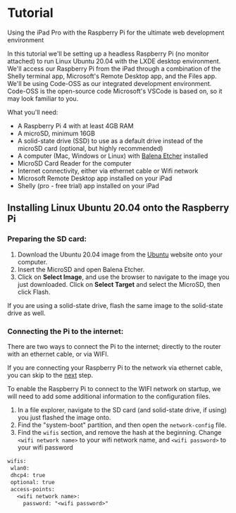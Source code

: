 # Tutorial 
Using the iPad Pro with the Raspberry Pi for the ultimate web development environment

In this tutorial we'll be setting up a headless Raspberry Pi (no monitor attached) to run Linux Ubuntu 20.04 with the LXDE desktop environment. We'll access our Raspberry Pi from the iPad through a combination of the Shelly terminal app, Microsoft's Remote Desktop app, and the Files app. We'll be using Code-OSS as our integrated development environment. Code-OSS is the open-source code Microsoft's VSCode is based on, so it may look familiar to you. 

What you'll need: 
- A Raspberry Pi 4 with at least 4GB RAM
- A microSD, minimum 16GB
- A solid-state drive (SSD) to use as a default drive instead of the microSD card (optional, but highly recommended)
- A computer (Mac, Windows or Linux) with [Balena Etcher](https://www.balena.io/etcher/) installed
- MicroSD Card Reader for the computer
- Internet connectivity, either via ethernet cable or Wifi network
- Microsoft Remote Desktop app installed on your iPad
- Shelly (pro - free trial) app installed on your iPad


## Installing Linux Ubuntu 20.04 onto the Raspberry Pi

### Preparing the SD card:
1. Download the Ubuntu 20.04 image from the [Ubuntu](https://ubuntu.com/download/raspberry-pi) website onto your computer.
2. Insert the MicroSD and open Balena Etcher.
3. Click on **Select Image**, and use the browser to navigate to the image you just downloaded. Click on **Select Target** and select the MicroSD, then click Flash.

If you are using a solid-state drive, flash the same image to the solid-state drive as well. 

### Connecting the Pi to the internet:
There are two ways to connect the Pi to the internet; directly to the router with an ethernet cable, or via WIFI. 

If you are connecting your Raspberry Pi to the network via ethernet cable, you can skip to the [next](#booting-up-the-raspberry-pi) step. 

To enable the Raspberry Pi to connect to the WIFI network on startup, we will need to add some additional information to the configuration files. 
1. In a file explorer, navigate to the SD card (and solid-state drive, if using) you just flashed the image onto. 
2. Find the "system-boot" partition, and then open the ```network-config``` file. 
3. Find the ```wifis``` section, and remove the hash at the beginning. Change ```<wifi network name>``` to your wifi network name, and ```<wifi password>``` to your wifi password
 ````
wifis:
  wlan0:
  dhcp4: true
  optional: true
  access-points:
    <wifi network name>:
      password: "<wifi password>"
````
<?Important
If your wifi network has spaces in the name, use quotation marks around the name.


4. Save the file, and remove the SD Card from your computer. 

### Booting up the Raspberry Pi

It's time to power up the Pi! Insert the microSD card, plug in the solid-state drive (if using) and plug in the Pi with a USB-C power cable. It takes a minute or so before Ubuntu boots and the Pi connects to the network. 

### Accessing the Raspberry Pi

We will need to find the IP address of the Raspberry Pi before we can access it. For more information on how to find the IP addresses of devices on your network, see this helpful [how-to article](https://helpdeskgeek.com/how-to/determine-computers-connected-to-wireless-network/). 

<? **Tip**
It is a good idea to ensure that your router assigns a static IP address to your Raspberry Pi, so you don't have to look up the IP address every time the Pi reconnects to the network. For a great explanation on how to assign static IP addresses, see [this article](https://au.pcmag.com/news/65062/how-to-set-up-a-static-ip-address). 


1. Open the Shelly app. On the left pane, next to Connections, click on the **+**
2. On the main pane in the SSH Server Address field, type ubuntu@xxx.xxx.x.xxx, replacing the x's with your Pi's IP address. 
3. Leave the port at 22, and press **Connect**.
4. When you are asked to confirm the connection, type yes, and then press ```Return``` on your keyboard. 
5. The default password is 'ubuntu'. You will be prompted to change this the first time you connect. The cursor will not move as you type the passwords. 

![Using the Shelly app](../img/shelly.gif)

<? **Tip**
To save your log in credentials, click on **Settings ** on the right side of the Shelly app. In the username field, type ```ubuntu``` and in the password field, enter the password you set up during the previous step. Now Shelly will automatically use those credentials to log you in every time you open the connection.


When you start a new connection, you should see:
````
ubuntu@ubuntu:~$
````
This is the command line. The ```~``` means you are in  the home directory. For more information on the command line and how it works, this [excellent article](#) is a good reference. 


<! **Important**
If you are using an SSD:

Before proceeding further, it's important to ensure the Raspberry Pi will use the SSD instead of the microSD when it boots. 

When you start a new connection to the Pi, there is a line in the terminal which says ```Usage of /:```. This will make it easy to see which drive it has booted into. 

By default, the Pi boots from a partition called "writeable". However, if you have both the SD card and the SSD connected and they both have "writeable" partitions, the pi will boot into whichever volume it picks up first. To prevent this from happening, enter the following into the command line:
````
lsblk -o +LABEL
````
You should see two disk devices: sda (the SSD) and mmcblk0 (the SD card). Under the LABEL column, you will see both have partitions called writeable. 

To change the SD card partition name, type the following into the command line:
````
sudo e2label /dev/mmcblk0p2 NEWNAME
```` 
In this example, NEWNAME is what you want to call the partition. I named mine SDWriteable, but any name will do. 
Run ```lsblk -o +LABEL``` again, and check that the new LABEL of the SD card is whatever you changed it to. 

Run ```sudo reboot``` and check that the Pi is using the SSD. If the first time you connected to the Pi was when you were accessing Ubuntu on the SD card, you will need to reset the default 'ubuntu' password when you access Ubuntu on the SSD for the first time. 
::: 


### Installing a desktop environment

Our Raspberry Pi is up and running, with Ubuntu Server as the operating system - but we want to have a graphical interface so that we can run Code-OSS remotely from the iPad. 

In the Shelly app, use the existing connection or start a new one, using the details you entered before. 

First, we need to update Ubuntu, to make sure everything is up to date. In the command line, copy and paste, or type the following:
````
sudo apt update  && sudo apt upgrade
````
This might take a few minutes. The process is complete when you see ```ubuntu@ubuntu:~$``` with a cursor again.

The Raspberry Pi is a great little computer, however some of the more resource intensive GUIs (graphical user interfaces) will slow it down too much. The best option I've found for optimising graphics, without being too resource intensive, is the LXDE desktop. 

On the command line, type the following:
````
sudo apt install lxde
````
When prompted, choose GDM3.

When the install is complete, type the following to start the desktop:
````
sudo gdm3
````

## Using the Pi as a Remote Desktop

We now have Ubuntu running the LXDE desktop. But we still can't see it!

First, we need to install xrdp on the Pi.

On the command line:
````
sudo apt install xrdp
````

Once we have xrdp installed, open the Microsoft Remote Desktop app (RD Client).

On the right side, click the **+**, then **Add PC**. A dialog will open. 

Click on **PC Name** and enter the Pi's IP address. 

Click on **User Account**, and enter your login credentials. This should be 'ubuntu' and the password you selected when you first connected to the Raspberry Pi via the Shelly app. 

Go back, and then click **Save** in the upper right hand corner of the dialog. 

You should see a new PC in the uppermost left corner. Click on this to open the Remote Desktop. 

![Using RD Client](../img/rdclient.gif)

Welcome to your new Linux desktop!

## Installing useful tools

LXDE is a very bare-bones desktop, with very few additional programs installed. This is great for the Raspberry Pi, since it's extremely lightweight. However, to use this as our web development machine, we will need to install a few things first!

### Code-OSS

To install Code-OSS, run the following on the command line. You can do this via the Remote Desktop, in the Terminal application that comes with LXDE, or via Shelly.

````
sudo -s 
. <( wget -O - https://code.headmelted.com/installers/apt.sh )
````

<? **Tip**
The ```sudo -s``` command switches the entire terminal session into "superuser", or root, mode. In general, you should be careful using this command, as some things should not be done in superuser mode. 
:::

<? **Note**
After install, you may get a warning message about a missing GPG key when running the ```apt update``` command, something like: 
````
The following signatures couldn't be verified because the public key is not available: NO_PUBKEY 2696BFC88BAF9A6F
````
To solve this issue, run the following on the command line, changing the 8 digit '8BAF9A6F' code to the last 8 digits of the key in the actual error message you received:

````
sudo apt-key adv --keyserver hkp://keyserver.ubuntu.com --recv-keys 8BAF9A6F
````
:::



Some other tools that will be useful:
### Samba
- A Samba server allows you to access the files on your Raspberry Pi through the Files app on your iPad.

To install Samba:

````
sudo apt install samba
````
We'll change the access permissions for the home folder. This way we can access all our files from the iPad. 
````
sudo chmod 777 /home
````
We'll add a user to Samba, by using:
````
sudo smbpasswd -a USERNAME
````
In this example, you would change USERNAME to the actual username you want to add. 

You will be prompted to enter a password.

Next, we'll edit the Samba configuration file:

````
sudo nano /etc/samba/smb.conf
````
Use the cursor and arrow keys to go down to ``` Share Definitions```. 

Change the file by deleting the ```#``` in front of ```[homes]```. Delete the semicolon in front of ```Comment``` and ```Browsable```. Change the answer to ```Browsable``` from no to yes. 

Delete the the semicolon in front of ```read only```, and change the no to a yes. 

Delete the semicolon in front of ```create mask``` and ``` directory mask```, and change both numbers to 0775.

When you're done editing the file, press ```Ctrl```+```x``` to exit. Press ```Y``` at the prompt, and then press return to save the file. 

Once you've finished editing the file, restart the server:
````
systemctl restart smbd
````

To access the files in your home folder from the iPad, open the files app. On the upper left hand side, press the More Options icon (circle with three dots). Select ```Connect to Server```. In the server field, type in the Pi's IP address. Tick Registered User, and enter the username and password you set in Samba. Select Next, and you should see your Pi's home folder. 

Because we set the permissions for the folder to be both read and write, you can create, delete and edit files and folders on your Pi directly from your iPad. 


### Node.js and npm (node package manager).
- Node.js is a cross-platform javascript environment, used to build back-end and front-end applications.
- npm is used to install a variety of static-site generators, themes, plugins, and much more.

To install nodejs and npm:

````

sudo apt update
sudo apt install nodejs npm
````

The apt command may not install the version you want. To get version 14 from Nodesource instead:

````

curl -sL https://deb.nodesource.com/setup_14.x | sudo -E bash -
sudo apt install nodejs
````
To install a different version, replace the 14.x in the above command with the version you want, for example, 12.x.





